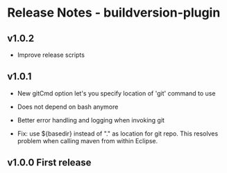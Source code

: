 # Release Notes - buildversion-plugin

## v1.0.2

* Improve release scripts

## v1.0.1 

* New gitCmd option let's you specify location of 'git' command to use

* Does not depend on bash anymore

* Better error handling and logging when invoking git

* Fix: use ${basedir} instead of "." as location for git repo.
  This resolves problem when calling maven from within Eclipse.


## v1.0.0 First release



